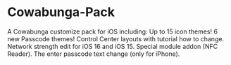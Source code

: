 # Cowabunga-Pack
A Cowabunga customize pack for iOS including: Up to 15 icon themes! 6 new Passcode themes! Control Center layouts with tutorial how to change. Network strength edit for iOS 16 and iOS 15. Special module addon (NFC Reader). The enter passcode text change (only for iPhone). 
